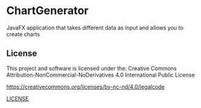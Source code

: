 # ChartGenerator
JavaFX application that takes different data as input and allows you to create charts

## License

This project and software is licensed under the:
Creative Commons Attribution-NonCommercial-NoDerivatives 4.0 International Public License

https://creativecommons.org/licenses/by-nc-nd/4.0/legalcode

[LICENSE](LICENSE)
